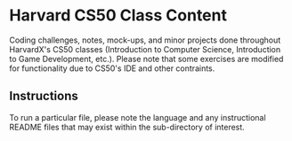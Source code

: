 # Harvard CS50 Class Content

Coding challenges, notes, mock-ups, and minor projects done throughout HarvardX's CS50 classes (Introduction to Computer Science, Introduction to Game Development, etc.). Please note that some exercises are modified for functionality due to CS50's IDE and other contraints.

## Instructions

To run a particular file, please note the language and any instructional README files that may exist within the sub-directory of interest.

